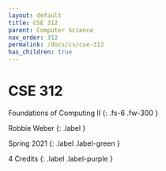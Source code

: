 ```yaml
---
layout: default
title: CSE 312
parent: Computer Science
nav_order: 312
permalink: /docs/cs/cse-312
has_children: true
---
```


# CSE 312

Foundations of Computing II
{: .fs-6 .fw-300 }

Robbie Weber
{: .label }

Spring 2021
{: .label .label-green }

4 Credits
{: .label .label-purple }
